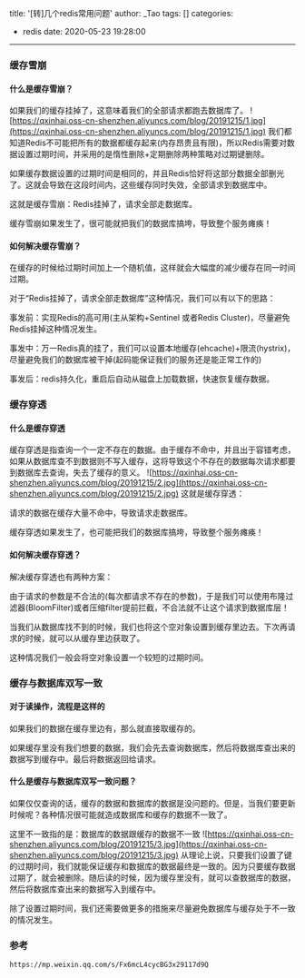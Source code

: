 title: '[转]几个redis常用问题'
author: _Tao
tags: []
categories:
  - redis
date: 2020-05-23 19:28:00
---
### 缓存雪崩
#### 什么是缓存雪崩？
如果我们的缓存挂掉了，这意味着我们的全部请求都跑去数据库了。
![https://qxinhai.oss-cn-shenzhen.aliyuncs.com/blog/20191215/1.jpg](https://qxinhai.oss-cn-shenzhen.aliyuncs.com/blog/20191215/1.jpg)
我们都知道Redis不可能把所有的数据都缓存起来(内存昂贵且有限)，所以Redis需要对数据设置过期时间，并采用的是惰性删除+定期删除两种策略对过期键删除。

如果缓存数据设置的过期时间是相同的，并且Redis恰好将这部分数据全部删光了。这就会导致在这段时间内，这些缓存同时失效，全部请求到数据库中。

这就是缓存雪崩：Redis挂掉了，请求全部走数据库。

缓存雪崩如果发生了，很可能就把我们的数据库搞垮，导致整个服务瘫痪！

<!-- more -->

#### 如何解决缓存雪崩？
在缓存的时候给过期时间加上一个随机值，这样就会大幅度的减少缓存在同一时间过期。

对于“Redis挂掉了，请求全部走数据库”这种情况，我们可以有以下的思路：

事发前：实现Redis的高可用(主从架构+Sentinel 或者Redis Cluster)，尽量避免Redis挂掉这种情况发生。

事发中：万一Redis真的挂了，我们可以设置本地缓存(ehcache)+限流(hystrix)，尽量避免我们的数据库被干掉(起码能保证我们的服务还是能正常工作的)

事发后：redis持久化，重启后自动从磁盘上加载数据，快速恢复缓存数据。

### 缓存穿透
#### 什么是缓存穿透
缓存穿透是指查询一个一定不存在的数据。由于缓存不命中，并且出于容错考虑，如果从数据库查不到数据则不写入缓存，这将导致这个不存在的数据每次请求都要到数据库去查询，失去了缓存的意义。
![https://qxinhai.oss-cn-shenzhen.aliyuncs.com/blog/20191215/2.jpg](https://qxinhai.oss-cn-shenzhen.aliyuncs.com/blog/20191215/2.jpg)
这就是缓存穿透：

请求的数据在缓存大量不命中，导致请求走数据库。

缓存穿透如果发生了，也可能把我们的数据库搞垮，导致整个服务瘫痪！

#### 如何解决缓存穿透？
解决缓存穿透也有两种方案：

由于请求的参数是不合法的(每次都请求不存在的参数)，于是我们可以使用布隆过滤器(BloomFilter)或者压缩filter提前拦截，不合法就不让这个请求到数据库层！

当我们从数据库找不到的时候，我们也将这个空对象设置到缓存里边去。下次再请求的时候，就可以从缓存里边获取了。

这种情况我们一般会将空对象设置一个较短的过期时间。

### 缓存与数据库双写一致
#### 对于读操作，流程是这样的
如果我们的数据在缓存里边有，那么就直接取缓存的。

如果缓存里没有我们想要的数据，我们会先去查询数据库，然后将数据库查出来的数据写到缓存中。最后将数据返回给请求。

#### 什么是缓存与数据库双写一致问题？
如果仅仅查询的话，缓存的数据和数据库的数据是没问题的。但是，当我们要更新时候呢？各种情况很可能就造成数据库和缓存的数据不一致了。

这里不一致指的是：数据库的数据跟缓存的数据不一致
![https://qxinhai.oss-cn-shenzhen.aliyuncs.com/blog/20191215/3.jpg](https://qxinhai.oss-cn-shenzhen.aliyuncs.com/blog/20191215/3.jpg)
从理论上说，只要我们设置了键的过期时间，我们就能保证缓存和数据库的数据最终是一致的。因为只要缓存数据过期了，就会被删除。随后读的时候，因为缓存里没有，就可以查数据库的数据，然后将数据库查出来的数据写入到缓存中。

除了设置过期时间，我们还需要做更多的措施来尽量避免数据库与缓存处于不一致的情况发生。

### 参考
```html
https://mp.weixin.qq.com/s/Fx6mcL4cycBG3x29117d9Q
```